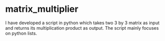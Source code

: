 # matrix_multiplier
I have developed a script in python which takes two 3 by 3 matrix as input and returns its multiplication product as output. The script mainly focuses on python lists.
